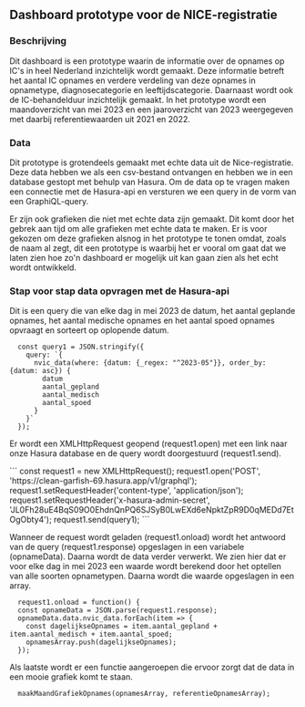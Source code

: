<h2>Dashboard prototype voor de NICE-registratie</h2>
<h3>Beschrijving</h3>
<p>Dit dashboard is een prototype waarin de informatie over de opnames op IC's in heel Nederland inzichtelijk wordt gemaakt. 
Deze informatie betreft het aantal IC opnames en verdere verdeling van deze opnames in opnametype, diagnosecategorie en leeftijdscategorie. Daarnaast wordt ook de IC-behandelduur inzichtelijk gemaakt.
In het prototype wordt een maandoverzicht van mei 2023 en een jaaroverzicht van 2023 weergegeven met daarbij referentiewaarden uit 2021 en 2022. </p>

<h3>Data</h3>
<p>Dit prototype is grotendeels gemaakt met echte data uit de Nice-registratie. Deze data hebben we als een csv-bestand ontvangen en hebben we in een database gestopt met behulp van Hasura. Om de data op te vragen maken een connectie met de Hasura-api en versturen we een query in de vorm van een GraphiQL-query. </p>
<p>Er zijn ook grafieken die niet met echte data zijn gemaakt. Dit komt door het gebrek aan tijd om alle grafieken met echte data te maken. Er is voor gekozen om deze grafieken alsnog in het prototype te tonen omdat, zoals de naam al zegt, dit een prototype is waarbij het er vooral om gaat dat we laten zien hoe zo'n dashboard er mogelijk uit kan gaan zien als het echt wordt ontwikkeld. </p>

<h3>Stap voor stap data opvragen met de Hasura-api</h3>
<p>Dit is een query die van elke dag in mei 2023 de datum, het aantal geplande opnames, het aantal medische opnames en het aantal spoed opnames opvraagt en sorteert op oplopende datum. </p> 

```
  const query1 = JSON.stringify({
    query: `{
      nvic_data(where: {datum: {_regex: "^2023-05"}}, order_by: {datum: asc}) {
        datum
        aantal_gepland
        aantal_medisch
        aantal_spoed
      }
    }`
  });
```

<p>Er wordt een XMLHttpRequest geopend (request1.open) met een link naar onze Hasura database en de query wordt doorgestuurd (request1.send).</p>
```
  const request1 = new XMLHttpRequest();
  request1.open('POST', 'https://clean-garfish-69.hasura.app/v1/graphql');
  request1.setRequestHeader('content-type', 'application/json');
  request1.setRequestHeader('x-hasura-admin-secret', 'JL0Fh28uE4BqS09O0EhdnQnPQ6SJSyB0LwEXd6eNpktZpR9D0qMEDd7EtOgObty4');
  request1.send(query1);
```

<p>Wanneer de request wordt geladen (request1.onload) wordt het antwoord van de query (request1.response) opgeslagen in een variabele (opnameData). Daarna wordt de data verder verwerkt. We zien hier dat er voor elke dag in mei 2023 een waarde wordt berekend door het optellen van alle soorten opnametypen. Daarna wordt die waarde opgeslagen in een array.</p>

```
  request1.onload = function() {
  const opnameData = JSON.parse(request1.response);
  opnameData.data.nvic_data.forEach(item => {
    const dagelijkseOpnames = item.aantal_gepland + item.aantal_medisch + item.aantal_spoed;
    opnamesArray.push(dagelijkseOpnames);
  });
```

<p>Als laatste wordt er een functie aangeroepen die ervoor zorgt dat de data in een mooie grafiek komt te staan.</p>

```
  maakMaandGrafiekOpnames(opnamesArray, referentieOpnamesArray);
```
